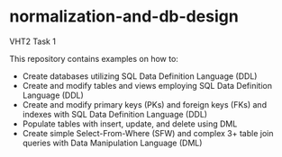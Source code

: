 # normalization-and-db-design
VHT2 Task 1

This repository contains examples on how to:

- Create databases utilizing SQL Data Definition Language (DDL)
- Create and modify tables and views employing SQL Data Definition Language (DDL)
- Create and modify primary keys (PKs) and foreign keys (FKs) and indexes with SQL Data Definition Language (DDL)
- Populate tables with insert, update, and delete using DML
- Create simple Select-From-Where (SFW) and complex 3+ table join queries with Data Manipulation Language (DML)
